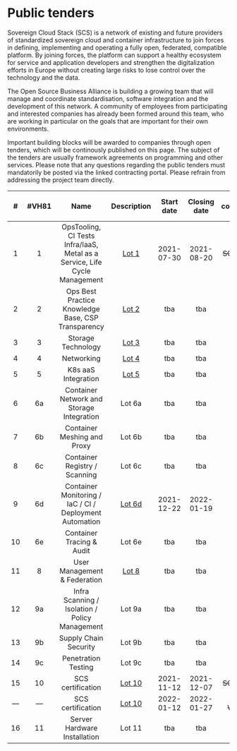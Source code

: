 # Public tenders
Sovereign Cloud Stack (SCS) is a network of existing and future providers of standardized sovereign cloud and container infrastructure to join forces in defining, implementing and operating a fully open, federated, compatible platform. By joining forces, the platform can support a healthy ecosystem for service and application developers and strengthen the digitalization efforts in Europe without creating large risks to lose control over the technology and the data.

The Open Source Business Alliance is building a growing team that will manage and coordinate standardisation, software integration and the development of this network. A community of employees from participating and interested companies has already been formed around this team, who are working in particular on the goals that are important for their own environments.

Important building blocks will be awarded to companies through open tenders, which will be continously published on this page.
The subject of the tenders are usually framework agreements on programming and other services.
Please note that any questions regarding the public tenders must mandatorily be posted via the linked contracting portal.
Please refrain from addressing the project team directly.

<div class="table-responsive" markdown="1">

| #  | #VH81 | Name | Description | Start date | Closing date | Link to contracting portal |
|:---:|:---:|:---:|:---:|:---:|:---:|:---:|
| 1  | 1  | OpsTooling, CI Tests Infra/IaaS, Metal as a Service, Life Cycle Management | [Lot 1](lot1/) | 2021-07-30 | 2021-08-20 | ~~SCS-VP01~~ |
| 2  | 2  | Ops Best Practice Knowledge Base, CSP Transparency | [Lot 2](lot2/) | tba | tba | tba |
| 3  | 3  | Storage Technology | [Lot 3](lot3/) | tba | tba | tba |
| 4  | 4  | Networking | [Lot 4](lot4/) | tba | tba | tba |
| 5  | 5  | K8s aaS Integration | [Lot 5](lot5/) | tba | tba | tba |
| 6  | 6a | Container Network and Storage Integration | Lot 6a | tba | tba | tba |
| 7  | 6b | Container Meshing and Proxy | Lot 6b | tba | tba | tba |
| 8  | 6c | Container Registry / Scanning | Lot 6c | tba | tba | tba |
| 9  | 6d | Container Monitoring / IaC / CI / Deployment Automation | [Lot 6d](lot6d) | 2021-12-22 | 2022-01-19 | ~~SCS-VP06d~~ |
| 10 | 6e | Container Tracing & Audit | Lot 6e | tba | tba | tba |
| 11 | 8  | User Management & Federation | [Lot 8](lot8/) | tba | tba | tba |
| 12 | 9a | Infra Scanning / Isolation / Policy Management | Lot 9a | tba | tba | tba |
| 13 | 9b | Supply Chain Security | Lot 9b | tba | tba | tba |
| 14 | 9c | Penetration Testing | Lot 9c | tba | tba | tba |
| 15 | 10 | SCS certification | [Lot 10](lot10/) | 2021-11-12 | 2021-12-07 | ~~SCS-VP10~~ |
| — | — | SCS certification | [Lot 10](lot10/) | 2022-01-12 | 2022-01-27 | ~~SCS-VP10-2~~ |
| 16 | 11 | Server Hardware Installation | Lot 11 | tba | tba | tba |

</div>
